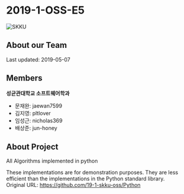 # 2019-1-OSS-E5
![SKKU](https://www.skku.edu/_res/skku/img/sub/symbol2_img60.png)
## About our Team
Last updated: 2019-05-07

## Members
**성균관대학교 소프트웨어학과**
- 문재완: jaewan7599
- 김지영: pltlover
- 임성근: nicholas369
- 배상준: jun-honey

## About Project
All Algorithms implemented in python

These implementations are for demonstration purposes. They are less efficient than the implementations in the Python standard library.
<br>
Original URL: <https://github.com/19-1-skku-oss/Python>

